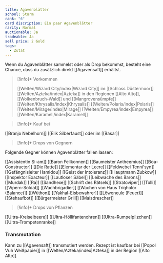 ```yaml
---
title: Agavenblätter
school: Sturm
rank: "6"
card discription: Ein paar Agavenblätter
rarity: Normal
auctionable: Ja
tradeable: Ja
sell price: 2 Gold
tags:
  - Zutat
---
```

Wenn du Agavenblätter sammelst oder als Drop bekommst, besteht eine Chance, dass du zusätzlich direkt [[Agavensaft]] erhältst.

> [!info]+ Vorkommen
>
> [[Welten/Wizard City/index|Wizard City]] im [[Schloss Düstermoor]]
> [[Welten/Azteka/index|Azteka]] in den Regionen [[Alto Alto]], [[Wolkenbruch-Wald]] und [[Mangrovensümpfe]]
> [[Welten/Khrysalis/index|Khrysalis]]
> [[Welten/Polaris/index|Polaris]]
> [[Welten/Mirage/index|Mirage]]
> [[Welten/Empyrea/index|Empyrea]]
> [[Welten/Karamell/index|Karamell]]

> [!info]+ Kauf bei
> 
[[Branjo Nebelhorn]]
[[Elik Silberfaust]]
oder im [[Basar]]

> [!info]+ Drops von Gegnern
> 
Folgende Gegner können Agavenblätter fallen lassen:
> 
[[Assistentin Si-am]]
[[Baron Fellkonnen]]
[[Baumeister Antheemius]]
[[Boa-Constructor]]
[[Die Ratte]]
[[Elementar der Leere]]
[[Feldwebel Tenni'syn]]
[[Gefängnisleiter Hamidou]]
[[Geist der Intoleranz]]
[[Hauptmann Zubkow]]
[[Inspektor Exacteur]]
[[Lautloser Säbel]]
[[Leibwache des Barons]]
[[Murdak]]
[[Ra]]
[[Sandhexe]]
[[Schrift des Rätsels]]
[[Stratoviper]]
[[Tolli]]
[[Vipern-Soldat]]
[[Wachbrigadier]]
[[Wachen von Haus Triqholor (Balance)]]
[[Wüthon]]
[[Yakhal-Eisbewahrer]]
[[Löweneule (Feuer)]]
[[Stehaufbot]]
[[Bürgermeister Grill]]
[[Maisdrescher]]
  
> [!info]+ Drops von Pflanzen
> 
[[Ultra-Kreiselbeere]]
[[Ultra-Höllifantenohren]]
[[Ultra-Rumpelpilzchen]]
[[Ultra-Trompetenranke]]
### Transmutation

Kann zu [[Agavensaft]] transmutiert werden. Rezept ist kaufbar bei [[Popol Vuh Weißpapier]] in [[Welten/Azteka/index|Azteka]] in der Region [[Alto Alto]].
